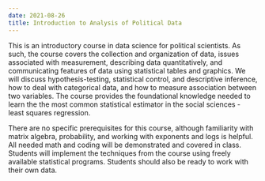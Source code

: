 ```yaml
---
date: 2021-08-26
title: Introduction to Analysis of Political Data
---
```


This is an introductory course in data science for political scientists. As such, the course covers the collection and organization of data, issues associated with measurement, describing data quantitatively, and communicating features of data using statistical tables and graphics. We will discuss hypothesis-testing, statistical control, and descriptive inference, how to deal with categorical data, and how to measure association between two variables. The course provides the foundational knowledge needed to learn the the most common statistical estimator in the social sciences - least squares regression.

There are no specific prerequisites for this course, although familiarity with matrix algebra, probability, and working with exponents and logs is helpful. All needed math and coding will be demonstrated and covered in class. Students will implement the techniques from the course using freely available statistical programs. Students should also be ready to work with their own data.